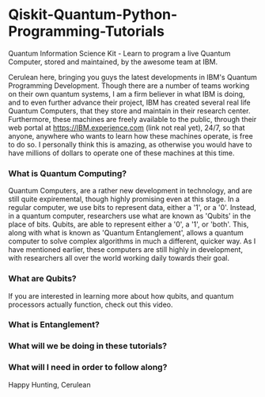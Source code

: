 # Qiskit-Quantum-Python-Programming-Tutorials
Quantum Information Science Kit - Learn to program a live Quantum Computer, stored and maintained, by the awesome team at IBM. 

Cerulean here, bringing you guys the latest developments in IBM's Quantum Programming Development. Though there are a number of teams working on their own quantum systems, I am a firm believer in what IBM is doing, and to even further advance their project, IBM has created several real life Quantum Computers, that they store and maintain in their research center. Furthermore, these machines are freely available to the public, through their web portal at https://IBM.experience.com (link not real yet), 24/7, so that anyone, anywhere who wants to learn how these machines operate, is free to do so. I personally think this is amazing, as otherwise you would have to have millions of dollars to operate one of these machines at this time.

### What is Quantum Computing?

Quantum Computers, are a rather new development in technology, and are still quite expiremental, though highly promising even at this stage. In a regular computer, we use bits to represent data, either a '1', or a '0'. Instead, in a quantum computer, researchers use what are known as 'Qubits' in the place of bits. Qubits, are able to represent either a '0', a '1', or 'both'. This, along with what is known as 'Quantum Entanglement', allows a quantum computer to solve complex algorithms in much a different, quicker way. As I have mentioned earlier, these computers are still highly in development, with researchers all over the world working daily towards their goal.

### What are Qubits?

If you are interested in learning more about how qubits, and quantum processors actually function, check out this video.

### What is Entanglement?

### What will we be doing in these tutorials?

### What will I need in order to follow along?


Happy Hunting, 
Cerulean
